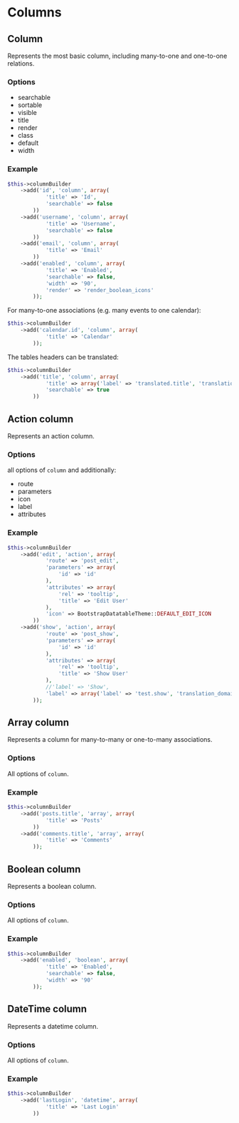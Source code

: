 # Columns

## Column

Represents the most basic column, including many-to-one and one-to-one relations.

### Options

- searchable
- sortable
- visible
- title
- render
- class
- default
- width

### Example

``` php
$this->columnBuilder
    ->add('id', 'column', array(
            'title' => 'Id',
            'searchable' => false
        ))
    ->add('username', 'column', array(
            'title' => 'Username',
            'searchable' => false
        ))
    ->add('email', 'column', array(
            'title' => 'Email'
        ))
    ->add('enabled', 'column', array(
            'title' => 'Enabled',
            'searchable' => false,
            'width' => '90',
            'render' => 'render_boolean_icons'
        ));
```

For many-to-one associations (e.g. many events to one calendar):

``` php
$this->columnBuilder
    ->add('calendar.id', 'column', array(
            'title' => 'Calendar'
        ));
```

The tables headers can be translated:

``` php
$this->columnBuilder
    ->add('title', 'column', array(
            'title' => array('label' => 'translated.title', 'translation_domain' => 'your_translation_domain'),
            'searchable' => true
        ))
```

## Action column

Represents an action column.

### Options

all options of `column` and additionally:

- route
- parameters
- icon
- label
- attributes

### Example

``` php
$this->columnBuilder
    ->add('edit', 'action', array(
            'route' => 'post_edit',
            'parameters' => array(
                'id' => 'id'
            ),
            'attributes' => array(
                'rel' => 'tooltip',
                'title' => 'Edit User'
            ),
            'icon' => BootstrapDatatableTheme::DEFAULT_EDIT_ICON
        ))
    ->add('show', 'action', array(
            'route' => 'post_show',
            'parameters' => array(
                'id' => 'id'
            ),
            'attributes' => array(
                'rel' => 'tooltip',
                'title' => 'Show User'
            ),
            //'label' => 'Show',
            'label' => array('label' => 'test.show', 'translation_domain' => 'msg')
        ));

```

## Array column

Represents a column for many-to-many or one-to-many associations.

### Options

All options of `column`.

### Example

``` php
$this->columnBuilder
    ->add('posts.title', 'array', array(
            'title' => 'Posts'
        ))
    ->add('comments.title', 'array', array(
            'title' => 'Comments'
        ));
```

## Boolean column

Represents a boolean column.

### Options

All options of `column`.

### Example

``` php
$this->columnBuilder
    ->add('enabled', 'boolean', array(
            'title' => 'Enabled',
            'searchable' => false,
            'width' => '90'
        ));
```

## DateTime column

Represents a datetime column.

### Options

All options of `column`.

### Example

``` php
$this->columnBuilder
    ->add('lastLogin', 'datetime', array(
            'title' => 'Last Login'
        ))
```